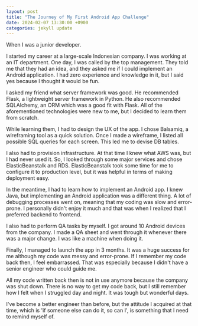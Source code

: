 ```yaml
---
layout: post
title: "The Journey of My First Android App Challenge"
date: 2024-02-07 13:30:00 +0900
categories: jekyll update
---
```

When I was a junior developer.

I started my career at a large-scale Indonesian company. I was working at an IT department. One day, I was called by the top management. They told me that they had an idea, and they asked me if I could implement an Android application. I had zero experience and knowledge in it, but I said yes because I thought it would be fun.

I asked my friend what server framework was good. He recommended Flask, a lightweight server framework in Python. He also recommended SQLAlchemy, an ORM which was a good fit with Flask. All of the aforementioned technologies were new to me, but I decided to learn them from scratch.

While learning them, I had to design the UX of the app. I chose Balsamiq, a wireframing tool as a quick solution. Once I made a wireframe, I listed all possible SQL queries for each screen. This led me to devise DB tables.

I also had to provision infrastructure. At that time I knew what AWS was, but I had never used it. So, I looked through some major services and chose ElasticBeanstalk and RDS. ElasticBeanstalk took some time for me to configure it to production level, but it was helpful in terms of making deployment easy.

In the meantime, I had to learn how to implement an Android app. I knew Java, but implementing an Android application was a different thing. A lot of debugging processes went on, meaning that my coding was slow and error-prone. I personally didn't enjoy it much and that was when I realized that I preferred backend to frontend.

I also had to perform QA tasks by myself. I got around 10 Android devices from the company. I made a QA sheet and went through it whenever there was a major change. I was like a machine when doing it.

Finally, I managed to launch the app in 3 months. It was a huge success for me although my code was messy and error-prone. If I remember my code back then, I feel embarrassed. That was especially because I didn't have a senior engineer who could guide me.

All my code written back then is not in use anymore because the company was shut down. There is no way to get my code back, but I still remember how I felt when I struggled day and night. It was tough but wonderful days.

I've become a better engineer than before, but the attitude I acquired at that time, which is 'if someone else can do it, so can I', is something that I need to remind myself of.
